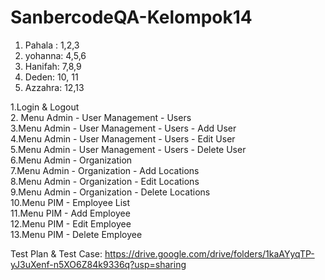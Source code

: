 # SanbercodeQA-Kelompok14
1. Pahala : 1,2,3 
2. yohanna: 4,5,6 
3. Hanifah: 7,8,9 
4. Deden: 10, 11 
5. Azzahra: 12,13 

1.Login & Logout  
2. Menu Admin - User Management - Users  
3.Menu Admin - User Management - Users - Add User  
4.Menu Admin - User Management - Users - Edit User  
5.Menu Admin - User Management - Users - Delete User  
6.Menu Admin - Organization  
7.Menu Admin - Organization - Add Locations  
8.Menu Admin - Organization - Edit Locations  
9.Menu Admin - Organization - Delete Locations  
10.Menu PIM - Employee List  
11.Menu PIM - Add Employee  
12.Menu PIM - Edit Employee  
13.Menu PIM - Delete Employee

Test Plan & Test Case:
https://drive.google.com/drive/folders/1kaAYyqTP-yJ3uXenf-n5XO6Z84k9336q?usp=sharing
